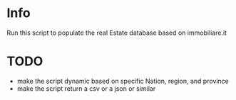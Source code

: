 # Info

Run this script to populate the real Estate database based on immobiliare.it

# TODO

- make the script dynamic based on specific Nation, region, and province
- make the script return a csv or a json or similar

